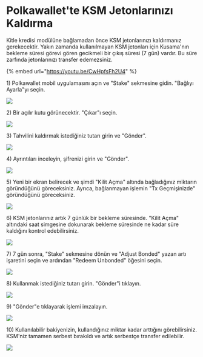 # Polkawallet'te KSM Jetonlarınızı Kaldırma

Kitle kredisi modülüne bağlamadan önce KSM jetonlarınızı kaldırmanız gerekecektir. Yakın zamanda kullanılmayan KSM jetonları için Kusama'nın bekleme süresi görevi gören gecikmeli bir çıkış süresi \(7 gün\) vardır. Bu süre zarfında jetonlarınızı transfer edemezsiniz.


{% embed url="https://youtu.be/CwHpfsFh2U4" %}



1\) Polkawallet mobil uygulamasını açın ve "Stake" sekmesine gidin. "Bağlıyı Ayarla"yı seçin.

![](../../../../../.gitbook/assets/image%20%2815%29.png)



2\) Bir açılır kutu görünecektir. "Çıkar"ı seçin.

![](../../../../../.gitbook/assets/image%20%28629.png)



3\) Tahvilini kaldırmak istediğiniz tutarı girin ve "Gönder".

![](../../../../../.gitbook/assets/image%20%2816%29.png)



4\) Ayrıntıları inceleyin, şifrenizi girin ve "Gönder".

![](../../../../../.gitbook/assets/image%20%2818%29.png)



5\) Yeni bir ekran belirecek ve şimdi "Kilit Açma" altında bağladığınız miktarın göründüğünü göreceksiniz. Ayrıca, bağlanmayan işlemin "Tx Geçmişinizde" göründüğünü göreceksiniz.

![](../../../../../.gitbook/assets/image%20%2814%29.png)



6\) KSM jetonlarınız artık 7 günlük bir bekleme süresinde. "Kilit Açma" altındaki saat simgesine dokunarak bekleme süresinde ne kadar süre kaldığını kontrol edebilirsiniz.

![](../../../../../.gitbook/assets/image%20%2813%29%20%281%29.png)



7\) 7 gün sonra, "Stake" sekmesine dönün ve "Adjust Bonded" yazan artı işaretini seçin ve ardından "Redeem Unbonded" öğesini seçin.

![](../../../../../.gitbook/assets/image%20%2821%29.png)



8\) Kullanmak istediğiniz tutarı girin. "Gönder"i tıklayın.

![](../../../../../.gitbook/assets/image%20%2820%29.png)



9\) "Gönder"e tıklayarak işlemi imzalayın.

![](../../../../../.gitbook/assets/image%20%2810%29.png)



10\) Kullanılabilir bakiyenizin, kullandığınız miktar kadar arttığını görebilirsiniz. KSM'niz tamamen serbest bırakıldı ve artık serbestçe transfer edilebilir.

![](../../../../../.gitbook/assets/image%20%2819%29.png)
